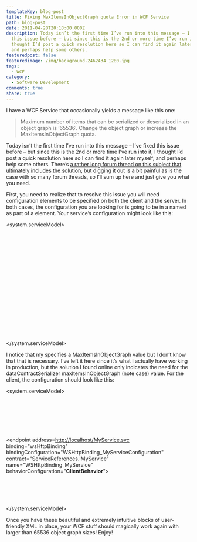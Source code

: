 ```yaml
---
templateKey: blog-post
title: Fixing MaxItemsInObjectGraph quota Error in WCF Service
path: blog-post
date: 2011-04-28T20:18:00.000Z
description: Today isn’t the first time I’ve run into this message – I’ve fixed
  this issue before – but since this is the 2nd or more time I’ve run into it, I
  thought I’d post a quick resolution here so I can find it again later myself,
  and perhaps help some others.
featuredpost: false
featuredimage: /img/background-2462434_1280.jpg
tags:
  - WCF
category:
  - Software Development
comments: true
share: true
---
```

I have a WCF Service that occasionally yields a message like this one:

> Maximum number of items that can be serialized or deserialized in an object graph is ‘65536’. Change the object graph or increase the MaxItemsInObjectGraph quota.

Today isn’t the first time I’ve run into this message – I’ve fixed this issue before – but since this is the 2nd or more time I’ve run into it, I thought I’d post a quick resolution here so I can find it again later myself, and perhaps help some others. There’s [a rather long forum thread on this subject that ultimately includes the solution](http://social.msdn.microsoft.com/Forums/en-US/wcf/thread/c85f3ed2-0b55-4375-af79-5926b6cc527c), but digging it out is a bit painful as is the case with so many forum threads, so I’ll sum up here and just give you what you need.

First, you need to realize that to resolve this issue you will need configuration elements to be specified on both the client and the server. In both cases, the configuration you are looking for is going to be in a named <behavior> as part of a <dataContractSerializer> element. Your service’s configuration might look like this:

<system.serviceModel>\
<behaviors>\
<serviceBehaviors>\
<behavior name="**DefaultBehavior**" MaxItemsInObjectGraph="2147483647">\
**<dataContractSerializer maxItemsInObjectGraph="2147483647" />** <serviceMetadata httpGetEnabled="true" />\
<serviceDebug includeExceptionDetailInFaults="true" />\
</behavior>\
</serviceBehaviors>\
</behaviors>\
<services>\
<service behaviorConfiguration="**DefaultBehavior**" name="MyService">\
<endpoint address="" binding="wsHttpBinding" bindingConfiguration="WSHttpBinding_MyService" contract="IMyService">\
<identity>\
<dns value="localhost" />\
</identity>\
</endpoint>\
<endpoint address="mex" binding="mexHttpBinding" contract="IMetadataExchange" />\
</service>\
</services>\
</system.serviceModel>

I notice that my <behavior /> specifies a MaxItemsInObjectGraph value but I don’t know that that is necessary. I’ve left it here since it’s what I actually have working in production, but the solution I found online only indicates the need for the dataContractSerializer maxItemsInObjectGraph (note case) value. For the client, the configuration should look like this:

<system.serviceModel>\
<behaviors>\
<endpointBehaviors>\
<behavior name="**ClientBehavior**">\
**<dataContractSerializer maxItemsInObjectGraph="2147483647"/>** </behavior>\
</endpointBehaviors>\
</behaviors>

<client>\
<endpoint address=<http://localhost/MyService.svc>\
binding="wsHttpBinding" bindingConfiguration="WSHttpBinding_MyServiceConfiguration"\
contract="ServiceReferences.IMyService" name="WSHttpBinding_MyService"\
behaviorConfiguration="**ClientBehavior**">\
<identity>\
<dns value="localhost" />\
</identity>\
</endpoint>\
</client>\
</system.serviceModel>

Once you have these beautiful and extremely intuitive blocks of user-friendly XML in place, your WCF stuff should magically work again with larger than 65536 object graph sizes! Enjoy!